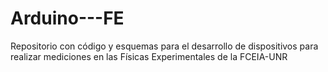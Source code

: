 # Arduino---FE
Repositorio con código y esquemas para el desarrollo de dispositivos para realizar mediciones en las Físicas Experimentales de la FCEIA-UNR
